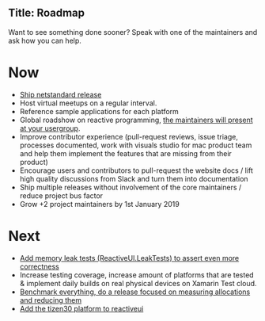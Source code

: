 Title: Roadmap
---

Want to see something done sooner? Speak with one of the maintainers and ask how you can help.

# Now
- [Ship netstandard release](https://github.com/reactiveui/ReactiveUI/pull/1422)
- Host virtual meetups on a regular interval.
- Reference sample applications for each platform
- Global roadshow on reactive programming, [the maintainers will present at your usergroup](https://reactiveui.net/meetup/co-host/).
- Improve contributor experience (pull-request reviews, issue triage, processes documented, work with visuals studio for mac product team and help them implement the features that are missing from their product)
- Encourage users and contributors to pull-request the website docs / lift high quality discussions from Slack and turn them into documentation
- Ship multiple releases without involvement of the core maintainers / reduce project bus factor
- Grow +2 project maintainers by 1st January 2019


# Next
- [Add memory leak tests (ReactiveUI.LeakTests) to assert even more correctness](https://github.com/reactiveui/ReactiveUI/issues/1486)
- Increase testing coverage, increase amount of platforms that are tested & implement daily builds on real physical devices on Xamarin Test cloud.
- [Benchmark everything, do a release focused on measuring allocations and reducing them](https://github.com/reactiveui/ReactiveUI/issues?q=is%3Aissue+is%3Aopen+label%3Aperformance)
- [Add the tizen30 platform to reactiveui](https://github.com/reactiveui/ReactiveUI/pull/1387)

